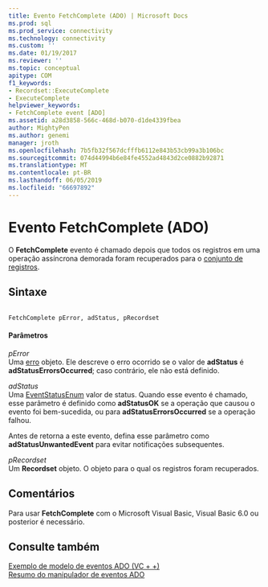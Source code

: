```yaml
---
title: Evento FetchComplete (ADO) | Microsoft Docs
ms.prod: sql
ms.prod_service: connectivity
ms.technology: connectivity
ms.custom: ''
ms.date: 01/19/2017
ms.reviewer: ''
ms.topic: conceptual
apitype: COM
f1_keywords:
- Recordset::ExecuteComplete
- ExecuteComplete
helpviewer_keywords:
- FetchComplete event [ADO]
ms.assetid: a28d3858-566c-468d-b070-d1de4339fbea
author: MightyPen
ms.author: genemi
manager: jroth
ms.openlocfilehash: 7b5fb32f567dcfffb6112e843b53cb99a3b106bc
ms.sourcegitcommit: 074d44994b6e84fe4552ad4843d2ce0882b92871
ms.translationtype: MT
ms.contentlocale: pt-BR
ms.lasthandoff: 06/05/2019
ms.locfileid: "66697892"
---
```

# <a name="fetchcomplete-event-ado"></a>Evento FetchComplete (ADO)
O **FetchComplete** evento é chamado depois que todos os registros em uma operação assíncrona demorada foram recuperados para o [conjunto de registros](../../../ado/reference/ado-api/recordset-object-ado.md).  
  
## <a name="syntax"></a>Sintaxe  
  
```  
  
FetchComplete pError, adStatus, pRecordset  
```  
  
#### <a name="parameters"></a>Parâmetros  
 *pError*  
 Uma [erro](../../../ado/reference/ado-api/error-object.md) objeto. Ele descreve o erro ocorrido se o valor de **adStatus** é **adStatusErrorsOccurred**; caso contrário, ele não está definido.  
  
 *adStatus*  
 Uma [EventStatusEnum](../../../ado/reference/ado-api/eventstatusenum.md) valor de status. Quando esse evento é chamado, esse parâmetro é definido como **adStatusOK** se a operação que causou o evento foi bem-sucedida, ou para **adStatusErrorsOccurred** se a operação falhou.  
  
 Antes de retorna a este evento, defina esse parâmetro como **adStatusUnwantedEvent** para evitar notificações subsequentes.  
  
 *pRecordset*  
 Um **Recordset** objeto. O objeto para o qual os registros foram recuperados.  
  
## <a name="remarks"></a>Comentários  
 Para usar **FetchComplete** com o Microsoft Visual Basic, Visual Basic 6.0 ou posterior é necessário.  
  
## <a name="see-also"></a>Consulte também  
 [Exemplo de modelo de eventos ADO (VC + +)](../../../ado/reference/ado-api/ado-events-model-example-vc.md)   
 [Resumo do manipulador de eventos ADO](../../../ado/guide/data/ado-event-handler-summary.md)
